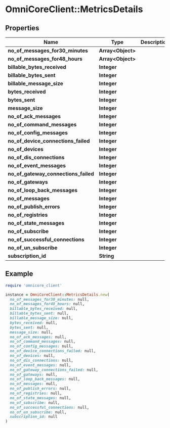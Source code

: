 # OmniCoreClient::MetricsDetails

## Properties

| Name | Type | Description | Notes |
| ---- | ---- | ----------- | ----- |
| **no_of_messages_for30_minutes** | **Array&lt;Object&gt;** |  | [optional] |
| **no_of_messages_for48_hours** | **Array&lt;Object&gt;** |  | [optional] |
| **billable_bytes_received** | **Integer** |  | [optional] |
| **billable_bytes_sent** | **Integer** |  | [optional] |
| **billable_message_size** | **Integer** |  | [optional] |
| **bytes_received** | **Integer** |  | [optional] |
| **bytes_sent** | **Integer** |  | [optional] |
| **message_size** | **Integer** |  | [optional] |
| **no_of_ack_messages** | **Integer** |  | [optional] |
| **no_of_command_messages** | **Integer** |  | [optional] |
| **no_of_config_messages** | **Integer** |  | [optional] |
| **no_of_device_connections_failed** | **Integer** |  | [optional] |
| **no_of_devices** | **Integer** |  | [optional] |
| **no_of_dis_connections** | **Integer** |  | [optional] |
| **no_of_event_messages** | **Integer** |  | [optional] |
| **no_of_gateway_connections_failed** | **Integer** |  | [optional] |
| **no_of_gateways** | **Integer** |  | [optional] |
| **no_of_loop_back_messages** | **Integer** |  | [optional] |
| **no_of_messages** | **Integer** |  | [optional] |
| **no_of_publish_errors** | **Integer** |  | [optional] |
| **no_of_registries** | **Integer** |  | [optional] |
| **no_of_state_messages** | **Integer** |  | [optional] |
| **no_of_subscribe** | **Integer** |  | [optional] |
| **no_of_successful_connections** | **Integer** |  | [optional] |
| **no_of_un_subscribe** | **Integer** |  | [optional] |
| **subscription_id** | **String** |  | [optional] |

## Example

```ruby
require 'omnicore_client'

instance = OmniCoreClient::MetricsDetails.new(
  no_of_messages_for30_minutes: null,
  no_of_messages_for48_hours: null,
  billable_bytes_received: null,
  billable_bytes_sent: null,
  billable_message_size: null,
  bytes_received: null,
  bytes_sent: null,
  message_size: null,
  no_of_ack_messages: null,
  no_of_command_messages: null,
  no_of_config_messages: null,
  no_of_device_connections_failed: null,
  no_of_devices: null,
  no_of_dis_connections: null,
  no_of_event_messages: null,
  no_of_gateway_connections_failed: null,
  no_of_gateways: null,
  no_of_loop_back_messages: null,
  no_of_messages: null,
  no_of_publish_errors: null,
  no_of_registries: null,
  no_of_state_messages: null,
  no_of_subscribe: null,
  no_of_successful_connections: null,
  no_of_un_subscribe: null,
  subscription_id: null
)
```

